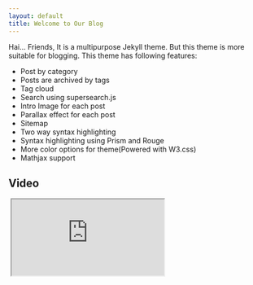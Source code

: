 ```yaml
---
layout: default
title: Welcome to Our Blog
---
```


Hai... Friends, It is a multipurpose Jekyll theme. But this theme is more suitable for blogging. This theme has following features:

* Post by category
* Posts are archived by tags
* Tag cloud
* Search using supersearch.js
* Intro Image for each post
* Parallax effect for each post
* Sitemap
* Two way syntax highlighting
* Syntax highlighting using Prism and Rouge
* More color options for theme(Powered with W3.css)
* Mathjax support

## Video

<div class="video-responsive">
  <iframe class="embed-responsive-item" src="https://www.youtube.com/embed/zpOULjyy-n8?rel=0" allowfullscreen></iframe>
</div>
